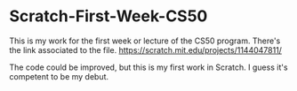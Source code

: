 # Scratch-First-Week-CS50
This is my work for the first week or lecture of the CS50 program.
There's the link associated to the file.
https://scratch.mit.edu/projects/1144047811/

The code could be improved, but this is my first work in Scratch. I guess it's competent to be my debut.
